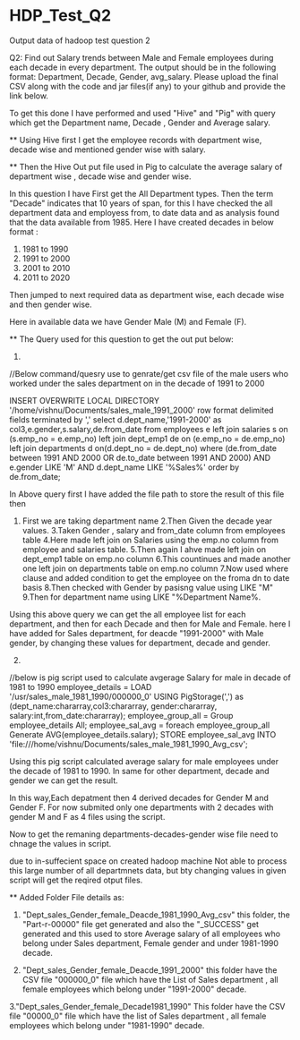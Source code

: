 # HDP_Test_Q2
Output data of hadoop test question 2


Q2:
Find out Salary trends between Male and Female employees during each decade in every department. The output should be in the following format: Department, Decade, Gender, avg_salary. Please upload the final CSV along with the code and jar files(if any) to your github and provide the link below.


To get this done I have performed  and used "Hive" and "Pig" with query which get the Department name, Decade , Gender and Average salary.


** Using Hive first I get the employee records with department wise, decade wise and mentioned gender wise with salary.

** Then the Hive Out put file used in Pig to calculate the average salary of department wise , decade wise and gender wise.


In this question I have First get the All Department types.
Then the term "Decade" indicates that 10 years of span, for this I have checked the all department data and employess from, to date data and as analysis found that the data available from 1985.
Here I have created decades in below format :


 1. 1981 to 1990
 2. 1991 to 2000
 3. 2001 to 2010
 4. 2011 to 2020
 
 Then jumped to next required data as department wise, each decade wise  and then gender wise.
 
 Here in available data we have Gender Male (M) and Female (F).
 
 ** The Query used for this question to get the out put below:
 
  1.
  //Below command/quesry use to genrate/get csv file of the male users who worked under the sales department on in the decade of 1991 to 2000

INSERT OVERWRITE LOCAL DIRECTORY '/home/vishnu/Documents/sales_male_1991_2000' row format delimited fields terminated by ',' select d.dept_name,'1991-2000' as col3,e.gender,s.salary,de.from_date from employees e left join salaries s on (s.emp_no = e.emp_no) left join dept_emp1 de on (e.emp_no = de.emp_no) left join departments d on(d.dept_no = de.dept_no) where (de.from_date between 1991 AND 2000 OR de.to_date between 1991 AND 2000) AND e.gender LIKE 'M' AND d.dept_name LIKE '%Sales%' order by de.from_date;

 
In Above query first I have added the  file path to store the result of this file then 

1. First we are taking department name 
2.Then Given the decade year values.
3.Taken Gender , salary and from_date column from employees table 
4.Here made left join on Salaries using the emp.no column from employee and salaries table.
5.Then again I ahve made left join on dept_emp1 table on emp.no column
6.This countinues and made another one left join on departments table on emp.no column
7.Now used where clause and  added condition to get the employee on the froma dn to date basis 
8.Then checked with Gender by pasisng value using LIKE "M"
9.Then for department name using LIKE "%Department Name%.

Using this above query we can get the all employee list for each department, and then for each Decade and then for Male and Female.
here I have added for Sales department, for deacde "1991-2000" with Male gender, by changing these values for department, decade and gender.




2. 
 //below is pig script used to calculate avgerage Salary for male in decade  of 1981 to 1990
employee_details = LOAD '/usr/sales_male_1981_1990/000000_0' USING PigStorage(',') as (dept_name:chararray,col3:chararray, gender:chararray, salary:int,from_date:chararray);
employee_group_all = Group employee_details All;
employee_sal_avg = foreach employee_group_all  Generate
  AVG(employee_details.salary);
STORE employee_sal_avg INTO 'file:///home/vishnu/Documents/sales_male_1981_1990_Avg_csv';

Using this pig script calculated average salary for male employees under the decade of 1981 to 1990.
In same for other department, decade and gender we can get the result.

In this way,Each depatment then 4 derived decades  for Gender M and Gender F.
 For now submited only one departments with 2 decades with gender M and F as 4 files using the script.
 
 Now to get the remaning departments-decades-gender wise file need to chnage the values in script.
 
 due to in-suffecient space on created hadoop machine Not able to process this large number of all departmnets data, but bty changing values in given script will get the reqired otput files.
 
 ** Added Folder File details as:
 
 1. "Dept_sales_Gender_female_Deacde_1981_1990_Avg_csv" this folder, the "Part-r-00000" file get generated and also the "_SUCCESS" get generated and this  used  to store Average salary of all employees who belong under Sales department, Female gender and under 1981-1990 decade.
 
 
 2. "Dept_sales_Gender_female_Deacde_1991_2000" this folder have the CSV file  "000000_0" file  which have the List of Sales department , all female employees which belong under "1991-2000" decade.
 
 3."Dept_sales_Gender_female_Decade1981_1990" This folder have the CSV file "00000_0" file which have the list of Sales department , all female employees which belong under "1981-1990" decade.
 
 
 
 
 
